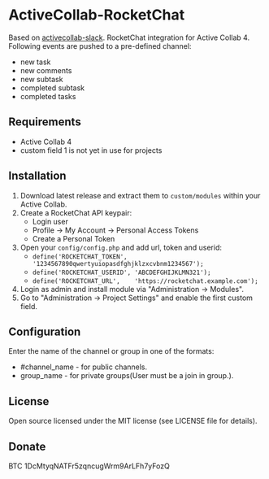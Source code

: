 # ActiveCollab-RocketChat
Based on [activecollab-slack](https://github.com/bartram/activecollab-slack).
RocketChat integration for Active Collab 4. Following events are pushed to a pre-defined channel:
  * new task
  * new comments
  * new subtask
  * completed subtask
  * completed tasks

## Requirements
  * Active Collab 4
  * custom field 1 is not yet in use for projects

## Installation
1. Download latest release and extract them to `custom/modules` within your Active Collab.
2. Create a RocketChat API keypair:
   * Login user
   * Profile -> My Account -> Personal Access Tokens
   * Create a Personal Token 
3. Open your `config/config.php` and add url, token and userid:
   * `define('ROCKETCHAT_TOKEN',  '1234567890qwertyuiopasdfghjklzxcvbnm1234567');`
   * `define('ROCKETCHAT_USERID', 'ABCDEFGHIJKLMN321');`
   * `define('ROCKETCHAT_URL',    'https://rocketchat.example.com');`
4. Login as admin and install module via "Administration → Modules".
5. Go to "Administration → Project Settings" and enable the first custom field.

## Configuration
Enter the name of the channel or group in one of the formats:
   * #channel_name - for public channels.
   * group_name - for private groups(User must be a join in group.).

## License
Open source licensed under the MIT license (see LICENSE file for details).

## Donate
BTC 1DcMtyqNATFr5zqncugWrm9ArLFh7yFozQ
